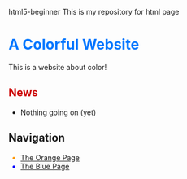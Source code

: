  html5-beginner
This is my repository for html page
<html lang="en">
<head>
<title>A Colorful Website</title>
<meta charset="utf-8" />
</head>
<body>
<h1 style="color: #07F">A Colorful Website</h1>
<p>This is a website about color!</p>
<h2 style="color: #C00">News</h2>
<ul>
<li>Nothing going on (yet)</li>
</ul>
<h2>Navigation</h2>
<ul>
<li style="color: #F90">
<a href="orange.html">The Orange Page</a>
</li>
<li style="color: #00F">
<a href="blue.html">The Blue Page</a>
</li>
</ul> 
</body>
</html>
